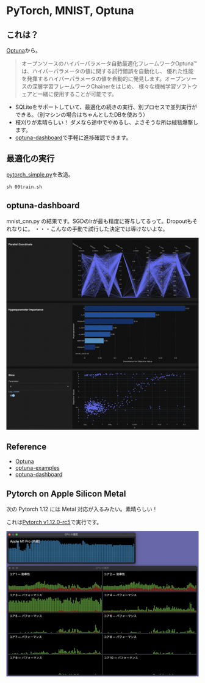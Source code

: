 # PyTorch, MNIST, Optuna

## これは？

[Optuna](https://www.preferred.jp/ja/projects/optuna/)から。

> オープンソースのハイパーパラメータ自動最適化フレームワークOptuna™は、ハイパーパラメータの値に関する試行錯誤を自動化し、
> 優れた性能を発揮するハイパーパラメータの値を自動的に発見します。オープンソースの深層学習フレームワークChainerをはじめ、
> 様々な機械学習ソフトウェアと一緒に使用することが可能です。


- SQLiteをサポートしていて、最適化の続きの実行、別プロセスで並列実行ができる。（別マシンの場合はちゃんとしたDBを使おう）
- 枝刈りが素晴らしい！ ダメなら途中でやめるし、よさそうな所は絨毯爆撃します。
- [optuna-dashboard](https://github.com/optuna/optuna-dashboard)で手軽に進捗確認できます。


## 最適化の実行

[pytorch_simple.py](https://github.com/optuna/optuna-examples/blob/main/pytorch/pytorch_simple.py)を改造。


```
sh 00train.sh
```


## optuna-dashboard

mnist_cnn.py の結果です。SGDのlrが最も精度に寄与してるって。Dropoutもそれなりに。
・・・こんなの手動で試行した決定では導けないよな。

![Optuna-Dashboard](optuna.png)


## Reference

- [Optuna](https://www.preferred.jp/ja/projects/optuna/)
- [optuna-examples](https://github.com/optuna/optuna-examples)
- [optuna-dashboard](https://github.com/optuna/optuna-dashboard)


## Pytorch on Apple Silicon Metal

次の Pytorch 1.12 には Metal 対応が入るみたい。素晴らしい！

これは[Pytorch v1.12.0-rc5](https://github.com/pytorch/pytorch)で実行です。

![Apple-Silicon-mps](Apple-Silicon-mps.png)

